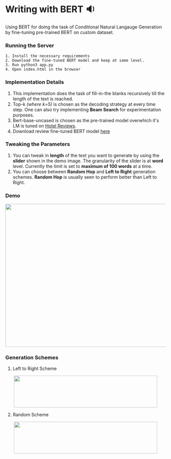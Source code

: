 # Writing with BERT :sound:
Using BERT for doing the task of Conditional Natural Langauge Generation by fine-tuning pre-trained BERT on custom dataset. 

### Running the Server
```
1. Install the necessary requirements
2. Download the fine-tuned BERT model and keep at same level.
3. Run python3 app.py
4. Open index.html in the browser
```
### Implementation Details
1. This implementation does the task of fill-in-the blanks recursively till the length of the text is reached. 
2. Top-k _(where k=5)_ is chosen as the decoding strategy at every time step. One can also try implementing __Beam Search__ for experimentation purposes. 
3. Bert-base-uncased is chosen as the pre-trained model overwhich it's LM is tuned on [Hotel Reviews](https://www.kaggle.com/datafiniti/hotel-reviews#7282_1.csv).
4. Download review fine-tuned BERT model [here](https://drive.google.com/drive/folders/103dPMW9gXoQhRdPzx29qjK3PFXqk8EGH?usp=sharing)

### Tweaking the Parameters
1. You can tweak in __length__ of the text you want to generate by using the __slider__ shown in the demo image. The granularity of the slider is at __word__ level. Currently the limit is set to __maximum of 100 words__ at a time.
2. You can choose between __Random Hop__ and __Left to Right__ generation schemes. __Random Hop__ is usually seen to perform better than Left to Right.

### Demo
<p align="center">
  <img width="750" height="450" src="https://github.com/prakhar21/Writing-with-BERT/blob/master/bert_speaks_demo.gif">
</p>

### Generation Schemes
1. Left to Right Scheme
<p align="center">
  <img width="450" height="100" src="https://github.com/prakhar21/Writing-with-BERT/blob/master/bert_left_to_right_generation.gif">
</p>

2. Random Scheme
<p align="center">
  <img width="450" height="100" src="https://github.com/prakhar21/Writing-with-BERT/blob/master/bert_random_generation.gif">
</p>

